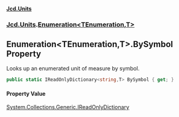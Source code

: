 #### [Jcd.Units](index.md 'index')
### [Jcd.Units](Jcd.Units.md 'Jcd.Units').[Enumeration&lt;TEnumeration,T&gt;](Jcd.Units.Enumeration_TEnumeration,T_.md 'Jcd.Units.Enumeration<TEnumeration,T>')

## Enumeration<TEnumeration,T>.BySymbol Property

Looks up an enumerated unit of measure by symbol.

```csharp
public static IReadOnlyDictionary<string,T> BySymbol { get; }
```

#### Property Value
[System.Collections.Generic.IReadOnlyDictionary](https://docs.microsoft.com/en-us/dotnet/api/System.Collections.Generic.IReadOnlyDictionary 'System.Collections.Generic.IReadOnlyDictionary')